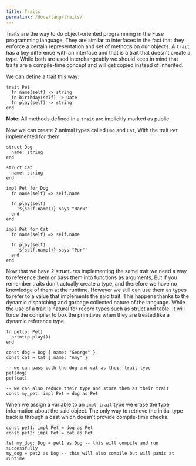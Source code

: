 ```yaml
---
title: Traits
permalink: /docs/lang/traits/
---
```


Traits are the way to do object-oriented programming in the Fuse programming language, They are similar to interfaces in the fact that they enforce a certain representation and set of methods on our objects. A `trait` has a key difference with an interface and that is a trait that doesn't create a type. While both are used interchangeably we should keep in mind that traits are a compile-time concept and will get copied instead of inherited.

We can define a trait this way:

```fuse
trait Pet
  fn name(self) -> string
  fn birthday(self) -> Date
  fn play(self) -> string
end
```

__Note__: All methods defined in a `trait` are implicitly marked as public.

Now we can create 2 animal types called `Dog` and `Cat`, With the trait `Pet` implemented for them.

```fuse
struct Dog
  name: string
end

struct Cat
  name: string
end

impl Pet for Dog
  fn name(self) => self.name

  fn play(self)
    '${self.name()} says "Bark"'
  end
end

impl Pet for Cat
  fn name(self) => self.name

  fn play(self)
    '${self.name()} says "Pur"'
  end
end
```

Now that we have 2 structures implementing the same trait we need a way to reference them or pass them into functions as arguments, But if you remember traits don't actually create a type, and therefore we have no knowledge of them at the runtime. However we still can use them as types to refer to a value that implements the said trait, This happens thanks to the dynamic dispatching and garbage collected nature of the language. While the use of a trait is natural for record types such as struct and table, It will force the compiler to box the primitives when they are treated like a dynamic reference type.


```fuse
fn pet(p: Pet)
  print(p.play())
end

const dog = Dog { name: "George" }
const cat = Cat { name: "Amy" }

-- we can pass both the dog and cat as their trait type
pet(dog)
pet(cat)

-- we can also reduce their type and store them as their trait
const my_pet: impl Pet = dog as Pet
```

When we assign a variable to an `impl trait` type we erase the type information about the said object. The only way to retrieve the initial type back is through a cast which doesn't provide compile-time checks.

```fuse
const pet1: impl Pet = dog as Pet
const pet2: impl Pet = cat as Pet

let my_dog: Dog = pet1 as Dog -- this will compile and run successfully
my_dog = pet2 as Dog -- this will also compile but will panic at runtime
```
